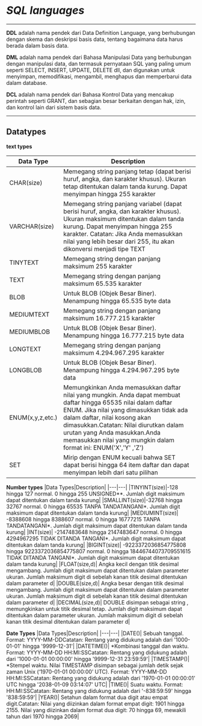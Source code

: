 # **_SQL languages_**

---

**DDL** adalah nama pendek dari Data Definition Language, yang berhubungan dengan skema dan deskripsi basis data, tentang bagaimana data harus berada dalam basis data.

**DML** adalah nama pendek dari Bahasa Manipulasi Data yang berhubungan dengan manipulasi data, dan termasuk pernyataan SQL yang paling umum seperti SELECT, INSERT, UPDATE, DELETE dll, dan digunakan untuk menyimpan, memodifikasi, mengambil, menghapus dan memperbarui data dalam database.

**DCL** adalah nama pendek dari Bahasa Kontrol Data yang mencakup perintah seperti GRANT, dan sebagian besar berkaitan dengan hak, izin, dan kontrol lain dari sistem basis data.

---

## Datatypes

**text types**

|Data Type|Description|
|---|---|
|CHAR(size)|Memegang string panjang tetap (dapat berisi huruf, angka, dan karakter khusus). Ukuran tetap ditentukan dalam tanda kurung. Dapat menyimpan hingga 255 karakter|
|VARCHAR(size)|Memegang string panjang variabel (dapat berisi huruf, angka, dan karakter khusus). Ukuran maksimum ditentukan dalam tanda kurung. Dapat menyimpan hingga 255 karakter. Catatan: Jika Anda memasukkan nilai yang lebih besar dari 255, itu akan dikonversi menjadi tipe TEXT|
|TINYTEXT|Memegang string dengan panjang maksimum 255 karakter|
|TEXT|Memegang string dengan panjang maksimum 65.535 karakter|
|BLOB|Untuk BLOB (Objek Besar Biner). Menampung hingga 65.535 byte data|
|MEDIUMTEXT|Memegang string dengan panjang maksimum 16.777.215 karakter|
|MEDIUMBLOB|Untuk BLOB (Objek Besar Biner). Menampung hingga 16.777.215 byte data|
|LONGTEXT|Memegang string dengan panjang maksimum 4.294.967.295 karakter|
|LONGBLOB|Untuk BLOB (Objek Besar Biner). Menampung hingga 4.294.967.295 byte data|
|ENUM(x,y,z,etc.)|Memungkinkan Anda memasukkan daftar nilai yang mungkin. Anda dapat membuat daftar hingga 65535 nilai dalam daftar ENUM. Jika nilai yang dimasukkan tidak ada dalam daftar, nilai kosong akan dimasukkan.Catatan: Nilai diurutkan dalam urutan yang Anda masukkan.Anda memasukkan nilai yang mungkin dalam format ini: ENUM('X','Y' ,'Z')|
|SET|Mirip dengan ENUM kecuali bahwa SET dapat berisi hingga 64 item daftar dan dapat menyimpan lebih dari satu pilihan|

**Number types**
|Data Types|Description|
|---|---|
|TINYINT(size)|-128 hingga 127 normal. 0 hingga 255 UNSIGNED**. Jumlah digit maksimum dapat ditentukan dalam tanda kurung|
|SMALLINT(size)|-32768 hingga 32767 normal. 0 hingga 65535 TANPA TANDATANGANI*. Jumlah digit maksimum dapat ditentukan dalam tanda kurung|
|MEDIUMINT(size)| -8388608 hingga 8388607 normal. 0 hingga 16777215 TANPA TANDATANGANI*. Jumlah digit maksimum dapat ditentukan dalam tanda kurung|
|INT(size)| -2147483648 hingga 2147483647 normal. 0 hingga 4294967295 TIDAK DITANDA TANGANI*. Jumlah digit maksimum dapat ditentukan dalam tanda kurung|
|BIGINT(size)| -9223372036854775808 hingga 9223372036854775807 normal. 0 hingga 18446744073709551615 TIDAK DITANDA TANGANI*. Jumlah digit maksimum dapat ditentukan dalam tanda kurung|
|FLOAT(size,d)| Angka kecil dengan titik desimal mengambang. Jumlah digit maksimum dapat ditentukan dalam parameter ukuran. Jumlah maksimum digit di sebelah kanan titik desimal ditentukan dalam parameter d|
|DOUBLE(size,d)| Angka besar dengan titik desimal mengambang. Jumlah digit maksimum dapat ditentukan dalam parameter ukuran. Jumlah maksimum digit di sebelah kanan titik desimal ditentukan dalam parameter d|
|DECIMAL(size,d)| DOUBLE disimpan sebagai string , memungkinkan untuk titik desimal tetap. Jumlah digit maksimum dapat ditentukan dalam parameter ukuran. Jumlah maksimum digit di sebelah kanan titik desimal ditentukan dalam parameter d|

**Date Types**
|Data Types|Description|
|---|---|
|DATE()| Sebuah tanggal. Format: YYYY-MM-DDCatatan: Rentang yang didukung adalah dari '1000-01-01' hingga '9999-12-31'|
|DATETIME()| *Kombinasi tanggal dan waktu. Format: YYYY-MM-DD HH:MI:SSCatatan: Rentang yang didukung adalah dari '1000-01-01 00:00:00' hingga '9999-12-31 23:59:59'|
|TIMESTAMP()| *Stempel waktu. Nilai TIMESTAMP disimpan sebagai jumlah detik sejak zaman Unix (‘1970-01-01 00:00:00’ UTC). Format: YYYY-MM-DD HH:MI:SSCatatan: Rentang yang didukung adalah dari '1970-01-01 00:00:01' UTC hingga '2038-01-09 03:14:07' UTC|
|TIME()| Suatu waktu. Format: HH:MI:SSCatatan: Rentang yang didukung adalah dari '-838:59:59' hingga '838:59:59'|
|YEAR()| Setahun dalam format dua digit atau empat digit.Catatan: Nilai yang diizinkan dalam format empat digit: 1901 hingga 2155. Nilai yang diizinkan dalam format dua digit: 70 hingga 69, mewakili tahun dari 1970 hingga 2069|
